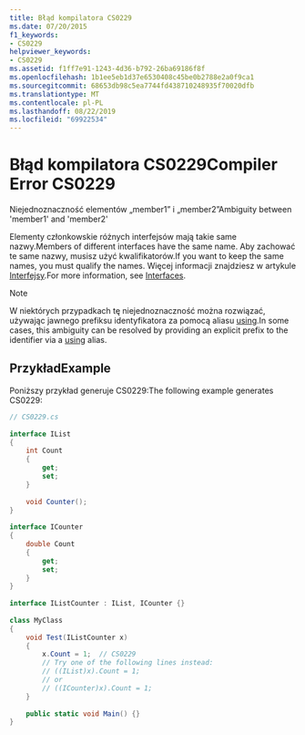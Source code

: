 ```yaml
---
title: Błąd kompilatora CS0229
ms.date: 07/20/2015
f1_keywords:
- CS0229
helpviewer_keywords:
- CS0229
ms.assetid: f1ff7e91-1243-4d36-b792-26ba69186f8f
ms.openlocfilehash: 1b1ee5eb1d37e6530408c45be0b2788e2a0f9ca1
ms.sourcegitcommit: 68653db98c5ea7744fd438710248935f70020dfb
ms.translationtype: MT
ms.contentlocale: pl-PL
ms.lasthandoff: 08/22/2019
ms.locfileid: "69922534"
---
```

# <a name="compiler-error-cs0229"></a><span data-ttu-id="4a142-102">Błąd kompilatora CS0229</span><span class="sxs-lookup"><span data-stu-id="4a142-102">Compiler Error CS0229</span></span>
<span data-ttu-id="4a142-103">Niejednoznaczność elementów „member1” i „member2”</span><span class="sxs-lookup"><span data-stu-id="4a142-103">Ambiguity between 'member1' and 'member2'</span></span>  
  
 <span data-ttu-id="4a142-104">Elementy członkowskie różnych interfejsów mają takie same nazwy.</span><span class="sxs-lookup"><span data-stu-id="4a142-104">Members of different interfaces have the same name.</span></span> <span data-ttu-id="4a142-105">Aby zachować te same nazwy, musisz użyć kwalifikatorów.</span><span class="sxs-lookup"><span data-stu-id="4a142-105">If you want to keep the same names, you must qualify the names.</span></span> <span data-ttu-id="4a142-106">Więcej informacji znajdziesz w artykule [Interfejsy](../../programming-guide/interfaces/index.md).</span><span class="sxs-lookup"><span data-stu-id="4a142-106">For more information, see [Interfaces](../../programming-guide/interfaces/index.md).</span></span>  
  
> [!NOTE]
> <span data-ttu-id="4a142-107">W niektórych przypadkach tę niejednoznaczność można rozwiązać, używając jawnego prefiksu identyfikatora za pomocą aliasu [using](../keywords/using-directive.md).</span><span class="sxs-lookup"><span data-stu-id="4a142-107">In some cases, this ambiguity can be resolved by providing an explicit prefix to the identifier via a [using](../keywords/using-directive.md) alias.</span></span>  
  
## <a name="example"></a><span data-ttu-id="4a142-108">Przykład</span><span class="sxs-lookup"><span data-stu-id="4a142-108">Example</span></span>  
 <span data-ttu-id="4a142-109">Poniższy przykład generuje CS0229:</span><span class="sxs-lookup"><span data-stu-id="4a142-109">The following example generates CS0229:</span></span>  
  
```csharp  
// CS0229.cs  
  
interface IList  
{  
    int Count  
    {  
        get;  
        set;  
    }  
  
    void Counter();  
}  
  
interface ICounter  
{  
    double Count  
    {  
        get;  
        set;  
    }  
}  
  
interface IListCounter : IList, ICounter {}  
  
class MyClass  
{  
    void Test(IListCounter x)  
    {  
        x.Count = 1;  // CS0229  
        // Try one of the following lines instead:  
        // ((IList)x).Count = 1;  
        // or  
        // ((ICounter)x).Count = 1;  
    }  
  
    public static void Main() {}  
}  
```
